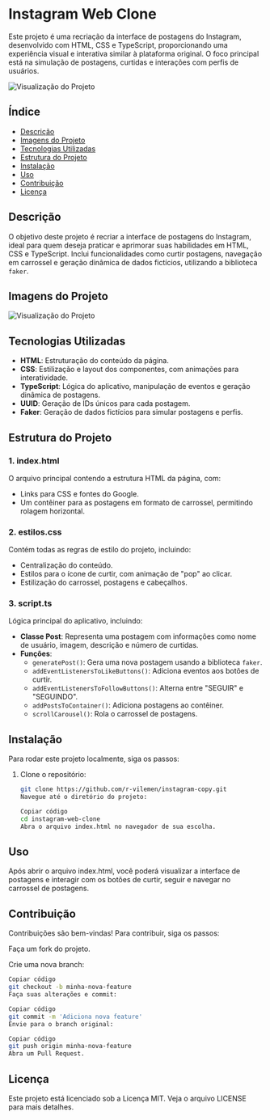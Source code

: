 # Instagram Web Clone

Este projeto é uma recriação da interface de postagens do Instagram, desenvolvido com HTML, CSS e TypeScript, proporcionando uma experiência visual e interativa similar à plataforma original. O foco principal está na simulação de postagens, curtidas e interações com perfis de usuários.

![Visualização do Projeto](assets/image.png)

## Índice

- [Descrição](#descrição)
- [Imagens do Projeto](#imagens-do-projeto)
- [Tecnologias Utilizadas](#tecnologias-utilizadas)
- [Estrutura do Projeto](#estrutura-do-projeto)
- [Instalação](#instalação)
- [Uso](#uso)
- [Contribuição](#contribuição)
- [Licença](#licença)

## Descrição

O objetivo deste projeto é recriar a interface de postagens do Instagram, ideal para quem deseja praticar e aprimorar suas habilidades em HTML, CSS e TypeScript. Inclui funcionalidades como curtir postagens, navegação em carrossel e geração dinâmica de dados fictícios, utilizando a biblioteca `faker`.

## Imagens do Projeto

![Visualização do Projeto](assets/image.png)

## Tecnologias Utilizadas

- **HTML**: Estruturação do conteúdo da página.
- **CSS**: Estilização e layout dos componentes, com animações para interatividade.
- **TypeScript**: Lógica do aplicativo, manipulação de eventos e geração dinâmica de postagens.
- **UUID**: Geração de IDs únicos para cada postagem.
- **Faker**: Geração de dados fictícios para simular postagens e perfis.

## Estrutura do Projeto

### 1. **index.html**

O arquivo principal contendo a estrutura HTML da página, com:

- Links para CSS e fontes do Google.
- Um contêiner para as postagens em formato de carrossel, permitindo rolagem horizontal.

### 2. **estilos.css**

Contém todas as regras de estilo do projeto, incluindo:

- Centralização do conteúdo.
- Estilos para o ícone de curtir, com animação de "pop" ao clicar.
- Estilização do carrossel, postagens e cabeçalhos.

### 3. **script.ts**

Lógica principal do aplicativo, incluindo:

- **Classe Post**: Representa uma postagem com informações como nome de usuário, imagem, descrição e número de curtidas.
- **Funções**:
  - `generatePost()`: Gera uma nova postagem usando a biblioteca `faker`.
  - `addEventListenersToLikeButtons()`: Adiciona eventos aos botões de curtir.
  - `addEventListenersToFollowButtons()`: Alterna entre "SEGUIR" e "SEGUINDO".
  - `addPostsToContainer()`: Adiciona postagens ao contêiner.
  - `scrollCarousel()`: Rola o carrossel de postagens.

## Instalação

Para rodar este projeto localmente, siga os passos:

1. Clone o repositório:

   ```bash
   git clone https://github.com/r-vilemen/instagram-copy.git
   Navegue até o diretório do projeto:
   ```

   ```bash
   Copiar código
   cd instagram-web-clone
   Abra o arquivo index.html no navegador de sua escolha.
   ```

## Uso

Após abrir o arquivo index.html, você poderá visualizar a interface de postagens e interagir com os botões de curtir, seguir e navegar no carrossel de postagens.

## Contribuição

Contribuições são bem-vindas! Para contribuir, siga os passos:

Faça um fork do projeto.

Crie uma nova branch:

```bash
Copiar código
git checkout -b minha-nova-feature
Faça suas alterações e commit:
```

```bash
Copiar código
git commit -m 'Adiciona nova feature'
Envie para o branch original:
```

```bash
Copiar código
git push origin minha-nova-feature
Abra um Pull Request.
```

## Licença

Este projeto está licenciado sob a Licença MIT. Veja o arquivo LICENSE para mais detalhes.
